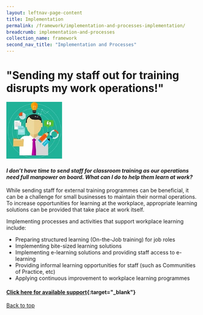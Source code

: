 ```yaml
---
layout: leftnav-page-content
title: Implementation
permalink: /framework/implementation-and-processes-implementation/
breadcrumb: implementation-and-processes
collection_name: framework
second_nav_title: "Implementation and Processes"
---
```



# **"Sending my staff out for training disrupts my work operations!"**

<div class="col is-half-desktop is-half-tablet">
			<a href="/implementations/training-needs-analysis"><img src="/images/tna.jpg" alt="tna"></a>
		</div>
		
#### *I don’t have time to send staff for classroom training as our operations need full manpower on board. What can I do to help them learn at work?* 

While sending staff for external training programmes can be beneficial, it can be a challenge for small businesses to maintain their normal operations. To increase opportunities for learning at the workplace, appropriate learning solutions can be provided that take place at work itself. 

Implementing processes and activities that support workplace learning include:

- Preparing structured learning (On-the-Job training) for job roles 
- Implementing bite-sized learning solutions
- Implementing e-learning solutions and providing staff access to e-learning
- Providing informal learning opportunities for staff (such as Communities of Practice, etc)
- Applying continuous improvement to workplace learning programmes



#### [Click here for available support](https://nyp-wpl-staging.netlify.com/framework/implementation-and-processes-support/){:target="_blank"}

[Back to top](#top)
